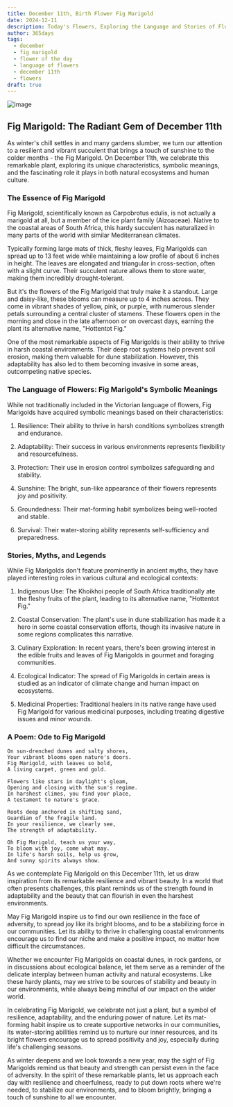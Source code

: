```yaml
---
title: December 11th, Birth Flower Fig Marigold
date: 2024-12-11
description: Today's Flowers, Exploring the Language and Stories of Flowers Fig Marigold
author: 365days
tags:
  - december
  - fig marigold
  - flower of the day
  - language of flowers
  - december 11th
  - flowers
draft: true
---
```



![image](#center)

## Fig Marigold: The Radiant Gem of December 11th

As winter's chill settles in and many gardens slumber, we turn our attention to a resilient and vibrant succulent that brings a touch of sunshine to the colder months - the Fig Marigold. On December 11th, we celebrate this remarkable plant, exploring its unique characteristics, symbolic meanings, and the fascinating role it plays in both natural ecosystems and human culture.

### The Essence of Fig Marigold

Fig Marigold, scientifically known as Carpobrotus edulis, is not actually a marigold at all, but a member of the ice plant family (Aizoaceae). Native to the coastal areas of South Africa, this hardy succulent has naturalized in many parts of the world with similar Mediterranean climates.

Typically forming large mats of thick, fleshy leaves, Fig Marigolds can spread up to 13 feet wide while maintaining a low profile of about 6 inches in height. The leaves are elongated and triangular in cross-section, often with a slight curve. Their succulent nature allows them to store water, making them incredibly drought-tolerant.

But it's the flowers of the Fig Marigold that truly make it a standout. Large and daisy-like, these blooms can measure up to 4 inches across. They come in vibrant shades of yellow, pink, or purple, with numerous slender petals surrounding a central cluster of stamens. These flowers open in the morning and close in the late afternoon or on overcast days, earning the plant its alternative name, "Hottentot Fig."

One of the most remarkable aspects of Fig Marigolds is their ability to thrive in harsh coastal environments. Their deep root systems help prevent soil erosion, making them valuable for dune stabilization. However, this adaptability has also led to them becoming invasive in some areas, outcompeting native species.

### The Language of Flowers: Fig Marigold's Symbolic Meanings

While not traditionally included in the Victorian language of flowers, Fig Marigolds have acquired symbolic meanings based on their characteristics:

1. Resilience: Their ability to thrive in harsh conditions symbolizes strength and endurance.

2. Adaptability: Their success in various environments represents flexibility and resourcefulness.

3. Protection: Their use in erosion control symbolizes safeguarding and stability.

4. Sunshine: The bright, sun-like appearance of their flowers represents joy and positivity.

5. Groundedness: Their mat-forming habit symbolizes being well-rooted and stable.

6. Survival: Their water-storing ability represents self-sufficiency and preparedness.

### Stories, Myths, and Legends

While Fig Marigolds don't feature prominently in ancient myths, they have played interesting roles in various cultural and ecological contexts:

1. Indigenous Use: The Khoikhoi people of South Africa traditionally ate the fleshy fruits of the plant, leading to its alternative name, "Hottentot Fig."

2. Coastal Conservation: The plant's use in dune stabilization has made it a hero in some coastal conservation efforts, though its invasive nature in some regions complicates this narrative.

3. Culinary Exploration: In recent years, there's been growing interest in the edible fruits and leaves of Fig Marigolds in gourmet and foraging communities.

4. Ecological Indicator: The spread of Fig Marigolds in certain areas is studied as an indicator of climate change and human impact on ecosystems.

5. Medicinal Properties: Traditional healers in its native range have used Fig Marigold for various medicinal purposes, including treating digestive issues and minor wounds.

### A Poem: Ode to Fig Marigold

	On sun-drenched dunes and salty shores,
	Your vibrant blooms open nature's doors.
	Fig Marigold, with leaves so bold,
	A living carpet, green and gold.
	
	Flowers like stars in daylight's gleam,
	Opening and closing with the sun's regime.
	In harshest climes, you find your place,
	A testament to nature's grace.
	
	Roots deep anchored in shifting sand,
	Guardian of the fragile land.
	In your resilience, we clearly see,
	The strength of adaptability.
	
	Oh Fig Marigold, teach us your way,
	To bloom with joy, come what may.
	In life's harsh soils, help us grow,
	And sunny spirits always show.

As we contemplate Fig Marigold on this December 11th, let us draw inspiration from its remarkable resilience and vibrant beauty. In a world that often presents challenges, this plant reminds us of the strength found in adaptability and the beauty that can flourish in even the harshest environments.

May Fig Marigold inspire us to find our own resilience in the face of adversity, to spread joy like its bright blooms, and to be a stabilizing force in our communities. Let its ability to thrive in challenging coastal environments encourage us to find our niche and make a positive impact, no matter how difficult the circumstances.

Whether we encounter Fig Marigolds on coastal dunes, in rock gardens, or in discussions about ecological balance, let them serve as a reminder of the delicate interplay between human activity and natural ecosystems. Like these hardy plants, may we strive to be sources of stability and beauty in our environments, while always being mindful of our impact on the wider world.

In celebrating Fig Marigold, we celebrate not just a plant, but a symbol of resilience, adaptability, and the enduring power of nature. Let its mat-forming habit inspire us to create supportive networks in our communities, its water-storing abilities remind us to nurture our inner resources, and its bright flowers encourage us to spread positivity and joy, especially during life's challenging seasons.

As winter deepens and we look towards a new year, may the sight of Fig Marigolds remind us that beauty and strength can persist even in the face of adversity. In the spirit of these remarkable plants, let us approach each day with resilience and cheerfulness, ready to put down roots where we're needed, to stabilize our environments, and to bloom brightly, bringing a touch of sunshine to all we encounter.